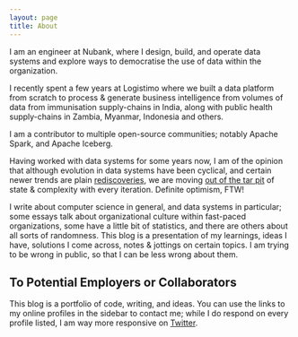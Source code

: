 ```yaml
---
layout: page
title: About
---
```

I am an engineer at Nubank, where I design, build, and operate data systems and explore ways to democratise the use of data within the organization.

I recently spent a few years at Logistimo where we built a data platform from scratch to process & generate business intelligence from volumes of data from immunisation supply-chains in India, along with public health supply-chains in Zambia, Myanmar, Indonesia and others.

I am a contributor to multiple open-source communities; notably Apache Spark, and Apache Iceberg.

Having worked with data systems for some years now, I am of the opinion that although evolution in data systems have been cyclical, and certain newer trends are plain [rediscoveries](https://twitter.com/suj1th/status/1195442753389387782), we are moving [out of the tar pit](http://curtclifton.net/papers/MoseleyMarks06a.pdf) of state & complexity with every iteration. Definite optimism, FTW!

I write about computer science in general, and data systems in particular; some essays talk about organizational culture within fast-paced organizations, some have a little bit of statistics, and there are others about all sorts of randomness. This blog is a presentation of my learnings, ideas I have, solutions I come across, notes & jottings on certain topics. I am trying to be wrong in public, so that I can be less wrong about them.


## To Potential Employers or Collaborators
This blog is a portfolio of code, writing, and ideas. You can use the links to my online profiles in the sidebar to contact me; while I do respond on every profile listed, I am way more responsive on [Twitter](https://twitter.com/suj1th).
